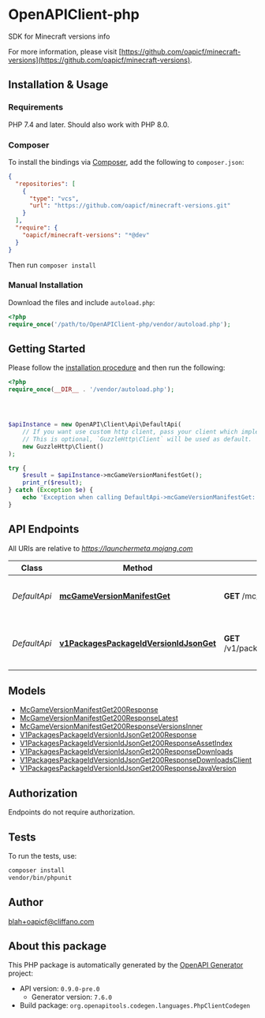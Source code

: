 # OpenAPIClient-php

SDK for Minecraft versions info

For more information, please visit [https://github.com/oapicf/minecraft-versions](https://github.com/oapicf/minecraft-versions).

## Installation & Usage

### Requirements

PHP 7.4 and later.
Should also work with PHP 8.0.

### Composer

To install the bindings via [Composer](https://getcomposer.org/), add the following to `composer.json`:

```json
{
  "repositories": [
    {
      "type": "vcs",
      "url": "https://github.com/oapicf/minecraft-versions.git"
    }
  ],
  "require": {
    "oapicf/minecraft-versions": "*@dev"
  }
}
```

Then run `composer install`

### Manual Installation

Download the files and include `autoload.php`:

```php
<?php
require_once('/path/to/OpenAPIClient-php/vendor/autoload.php');
```

## Getting Started

Please follow the [installation procedure](#installation--usage) and then run the following:

```php
<?php
require_once(__DIR__ . '/vendor/autoload.php');




$apiInstance = new OpenAPI\Client\Api\DefaultApi(
    // If you want use custom http client, pass your client which implements `GuzzleHttp\ClientInterface`.
    // This is optional, `GuzzleHttp\Client` will be used as default.
    new GuzzleHttp\Client()
);

try {
    $result = $apiInstance->mcGameVersionManifestGet();
    print_r($result);
} catch (Exception $e) {
    echo 'Exception when calling DefaultApi->mcGameVersionManifestGet: ', $e->getMessage(), PHP_EOL;
}

```

## API Endpoints

All URIs are relative to *https://launchermeta.mojang.com*

Class | Method | HTTP request | Description
------------ | ------------- | ------------- | -------------
*DefaultApi* | [**mcGameVersionManifestGet**](docs/Api/DefaultApi.md#mcgameversionmanifestget) | **GET** /mc/game/version_manifest | Get Minecraft version manifest
*DefaultApi* | [**v1PackagesPackageIdVersionIdJsonGet**](docs/Api/DefaultApi.md#v1packagespackageidversionidjsonget) | **GET** /v1/packages/{packageId}/{versionId}.json | Get Minecraft version package details

## Models

- [McGameVersionManifestGet200Response](docs/Model/McGameVersionManifestGet200Response.md)
- [McGameVersionManifestGet200ResponseLatest](docs/Model/McGameVersionManifestGet200ResponseLatest.md)
- [McGameVersionManifestGet200ResponseVersionsInner](docs/Model/McGameVersionManifestGet200ResponseVersionsInner.md)
- [V1PackagesPackageIdVersionIdJsonGet200Response](docs/Model/V1PackagesPackageIdVersionIdJsonGet200Response.md)
- [V1PackagesPackageIdVersionIdJsonGet200ResponseAssetIndex](docs/Model/V1PackagesPackageIdVersionIdJsonGet200ResponseAssetIndex.md)
- [V1PackagesPackageIdVersionIdJsonGet200ResponseDownloads](docs/Model/V1PackagesPackageIdVersionIdJsonGet200ResponseDownloads.md)
- [V1PackagesPackageIdVersionIdJsonGet200ResponseDownloadsClient](docs/Model/V1PackagesPackageIdVersionIdJsonGet200ResponseDownloadsClient.md)
- [V1PackagesPackageIdVersionIdJsonGet200ResponseJavaVersion](docs/Model/V1PackagesPackageIdVersionIdJsonGet200ResponseJavaVersion.md)

## Authorization
Endpoints do not require authorization.

## Tests

To run the tests, use:

```bash
composer install
vendor/bin/phpunit
```

## Author

blah+oapicf@cliffano.com

## About this package

This PHP package is automatically generated by the [OpenAPI Generator](https://openapi-generator.tech) project:

- API version: `0.9.0-pre.0`
    - Generator version: `7.6.0`
- Build package: `org.openapitools.codegen.languages.PhpClientCodegen`
